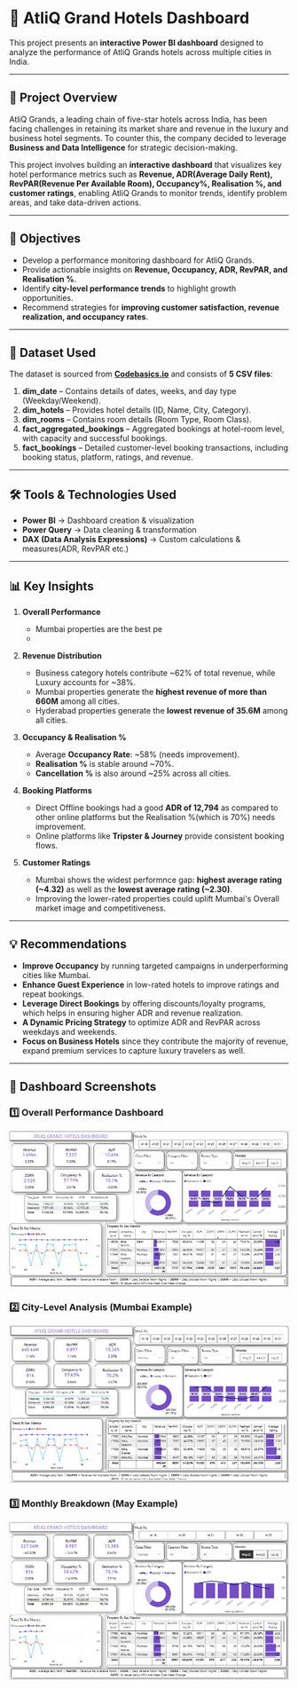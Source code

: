 # 🏨 AtliQ Grand Hotels Dashboard  

This project presents an **interactive Power BI dashboard** designed to analyze the performance of AtliQ Grands hotels across multiple cities in India.

---

## 📌 Project Overview  
AtliQ Grands, a leading chain of five-star hotels across India, has been facing challenges in retaining its market share and revenue in the luxury and business hotel segments. To counter this, the company decided to leverage **Business and Data Intelligence** for strategic decision-making.  

This project involves building an **interactive dashboard** that visualizes key hotel performance metrics such as **Revenue, ADR(Average Daily Rent), RevPAR(Revenue Per Available Room), Occupancy%, Realisation %, and customer ratings**, enabling AtliQ Grands to monitor trends, identify problem areas, and take data-driven actions.  

---

## 🎯 Objectives  
- Develop a performance monitoring dashboard for AtliQ Grands.  
- Provide actionable insights on **Revenue, Occupancy, ADR, RevPAR, and Realisation %**.  
- Identify **city-level performance trends** to highlight growth opportunities.  
- Recommend strategies for **improving customer satisfaction, revenue realization, and occupancy rates**.  

---

## 📂 Dataset Used  
The dataset is sourced from **[Codebasics.io](https://codebasics.io/)** and consists of **5 CSV files**:  

1. **dim_date** – Contains details of dates, weeks, and day type (Weekday/Weekend).  
2. **dim_hotels** – Provides hotel details (ID, Name, City, Category).  
3. **dim_rooms** – Contains room details (Room Type, Room Class).  
4. **fact_aggregated_bookings** – Aggregated bookings at hotel-room level, with capacity and successful bookings.  
5. **fact_bookings** – Detailed customer-level booking transactions, including booking status, platform, ratings, and revenue.  

---

## 🛠 Tools & Technologies Used  
- **Power BI** → Dashboard creation & visualization  
- **Power Query** → Data cleaning & transformation  
- **DAX (Data Analysis Expressions)** → Custom calculations & measures(ADR, RevPAR etc.)

---

## 📊 Key Insights  
1. **Overall Performance**  
   - Mumbai properties are the best pe
   - 
2. **Revenue Distribution**  
   - Business category hotels contribute ~62% of total revenue, while Luxury accounts for ~38%.  
   - Mumbai properties generate the **highest revenue of more than 660M** among all cities.
   - Hyderabad properties generate the **lowest revenue of 35.6M** among all cities.

3. **Occupancy & Realisation %**  
   - Average **Occupancy Rate**: ~58% (needs improvement).  
   - **Realisation %** is stable around ~70%.
   - **Cancellation %** is also around ~25% across all cities.

4. **Booking Platforms**  
   - Direct Offline bookings had a good **ADR of 12,794** as compared to other online platforms but the Realisation %(which is 70%) needs improvement. 
   - Online platforms like **Tripster & Journey** provide consistent booking flows.  

5. **Customer Ratings**  
   - Mumbai shows the widest performnce gap: **highest average rating (~4.32)** as well as the **lowest average rating (~2.30)**.
   - Improving the lower-rated properties could uplift Mumbai's Overall market image and competitiveness.

---

## 💡 Recommendations  
- **Improve Occupancy** by running targeted campaigns in underperforming cities like Mumbai.  
- **Enhance Guest Experience** in low-rated hotels to improve ratings and repeat bookings.  
- **Leverage Direct Bookings** by offering discounts/loyalty programs, which helps in ensuring higher ADR and revenue realization.  
- **A Dynamic Pricing Strategy** to optimize ADR and RevPAR across weekdays and weekends.  
- **Focus on Business Hotels** since they contribute the majority of revenue, expand premium services to capture luxury travelers as well.  

---

## 📸 Dashboard Screenshots  

### 1️⃣ Overall Performance Dashboard  
![Dashboard 1](Dashboard%20Ss%201.png)  

### 2️⃣ City-Level Analysis (Mumbai Example)  
![Dashboard 2](Dashboard%20Ss%202.png)  

### 3️⃣ Monthly Breakdown (May Example)  
![Dashboard 3](Dashboard%20Ss%203.png)  
